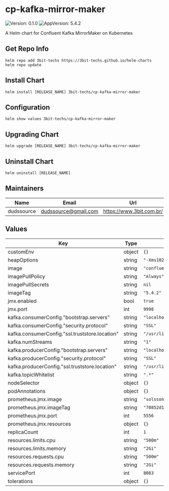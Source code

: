 # cp-kafka-mirror-maker

![Version: 0.1.0](https://img.shields.io/badge/Version-0.1.0-informational?style=flat-square) ![AppVersion: 5.4.2](https://img.shields.io/badge/AppVersion-5.4.2-informational?style=flat-square)

A Helm chart for Confluent Kafka MirrorMaker on Kubernetes

## Get Repo Info
```console
helm repo add 3bit-techs https://3bit-techs.github.io/helm-charts
helm repo update
```

## Install Chart
```console
helm install [RELEASE_NAME] 3bit-techs/cp-kafka-mirror-maker
```

## Configuration
```console
helm show values 3bit-techs/cp-kafka-mirror-maker
```

## Upgrading Chart
```console
helm upgrade [RELEASE_NAME] 3bit-techs/cp-kafka-mirror-maker
```

## Uninstall Chart
```console
helm uninstall [RELEASE_NAME]
```

## Maintainers

| Name | Email | Url |
| ---- | ------ | --- |
| dudssource | dudssource@gmail.com | https://www.3bit.com.br/ |

## Values

| Key | Type | Default | Description |
|-----|------|---------|-------------|
| customEnv | object | `{}` |  |
| heapOptions | string | `"-Xms1024M -Xmx1024M"` |  |
| image | string | `"confluentinc/cp-kafka"` |  |
| imagePullPolicy | string | `"Always"` |  |
| imagePullSecrets | string | `nil` |  |
| imageTag | string | `"5.4.2"` |  |
| jmx.enabled | bool | `true` |  |
| jmx.port | int | `9998` |  |
| kafka.consumerConfig."bootstrap.servers" | string | `"localhost:9094"` |  |
| kafka.consumerConfig."security.protocol" | string | `"SSL"` |  |
| kafka.consumerConfig."ssl.truststore.location" | string | `"/usr/lib/jvm/zulu-8-amd64/jre/lib/security/cacerts"` |  |
| kafka.numStreams | string | `"1"` |  |
| kafka.producerConfig."bootstrap.servers" | string | `"localhost:9094"` |  |
| kafka.producerConfig."security.protocol" | string | `"SSL"` |  |
| kafka.producerConfig."ssl.truststore.location" | string | `"/usr/lib/jvm/zulu-8-amd64/jre/lib/security/cacerts"` |  |
| kafka.topicWhitelist | string | `".*"` |  |
| nodeSelector | object | `{}` |  |
| podAnnotations | object | `{}` |  |
| prometheus.jmx.image | string | `"solsson/kafka-prometheus-jmx-exporter@sha256"` |  |
| prometheus.jmx.imageTag | string | `"70852d19ab9182c191684a8b08ac831230006d82e65d1db617479ea27884e4e8"` |  |
| prometheus.jmx.port | int | `5556` |  |
| prometheus.jmx.resources | object | `{}` |  |
| replicaCount | int | `1` |  |
| resources.limits.cpu | string | `"500m"` |  |
| resources.limits.memory | string | `"2Gi"` |  |
| resources.requests.cpu | string | `"500m"` |  |
| resources.requests.memory | string | `"2Gi"` |  |
| servicePort | int | `8083` |  |
| tolerations | object | `{}` |  |
